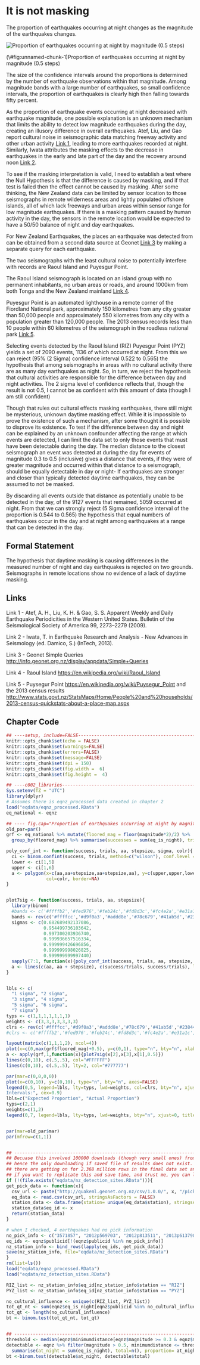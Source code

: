 # It is not masking






The proportion of earthquakes occurring at night changes as the magnitude of the earthquakes changes.

<div class="figure">
<img src="005_not_masking_files/figure-epub3/unnamed-chunk-1-1.png" alt="Proportion of earthquakes occurring at night by magnitude (0.5 steps)"  />
<p class="caption">(\#fig:unnamed-chunk-1)Proportion of earthquakes occurring at night by magnitude (0.5 steps)</p>
</div>

The size of the confidence intervals around the proportions is determined by the number of earthquake observations within that magnitude. Among magnitude bands with a large number of earthquakes, so small confidence intervals, the proportion of earthquakes is clearly high then falling towards fifty percent.

As the proportion of earthquake events occurring at night decreased with earthquake magnitude, one possible explanation is an unknown mechanism that limits the ability to detect low magnitude earthquakes during the day, creating an illusory difference in overall earthquakes. Atef, Liu, and Gao report cultural noise in seismographic data matching freeway activity and other urban activity [Link 1](#links), leading to more earthquakes recorded at night. Similarly, Iwata attributes the masking effects to the decrease in earthquakes in the early and late part of the day and the recovery around noon [Link 2](#links).

To see if the masking interpretation is valid, I need to establish a test where the Null Hypothesis is that the difference is caused by masking, and if that test is failed then the effect cannot be caused by masking. After some thinking, the New Zealand data can be limited by sensor location to those seismographs in remote wilderness areas and lightly populated offshore islands, all of which lack freeways and urban areas within sensor range for low magnitude earthquakes. If there is a masking pattern caused by human activity in the day, the sensors in the remote location would be expected to have a 50/50 balance of night and day earthquakes.

For New Zealand Earthquakes, the places an earthquake was detected from can be obtained from a second data source at Geonet [Link 3](#links) by making a separate query for each earthquake.
 


The two seismographs with the least cultural noise to potentially interfere with records are Raoul Island and Puyesgur Point.

The Raoul Island seismograph is located on an island group with no permanent inhabitants, no urban areas or roads, and around 1000km from both Tonga and the New Zealand mainland [Link 4](#links).

Puyesgur Point is an automated lighthouse in a remote corner of the Fiordland National park, approximately 150 kilometres from any city greater than 50,000 people and approximately 550 kilometres from any city with a population greater than 120,000 people. The 2013 census records less than 10 people within 60 kilometres of the seismograph in the roadless national park  [Link 5](#links).

Selecting events detected by the Raoul Island (RIZ) Puyesgur Point (PYZ) yields a set of 2090 events, 1136 of which occurred at night. From this we can reject (95% (2 Sigma) confidence interval 0.522 to 0.565) the hypothesis that among seismographs in areas with no cultural activity there are as many day earthquakes as night. So, in turn, we reject the hypothesis that cultural activities are responsible for the difference between day and night activities. The 2 sigma level of confidence reflects that, though the result is not 0.5, I cannot be as confident with this amount of data (though I am still confident)

Though that rules out cultural effects masking earthquakes, there still might be mysterious, unknown daytime masking effect. While it is impossible to prove the existence of such a mechanism, after some thought it is possible to disprove its existence. To test if the difference between day and night can be explained by an unknown confounder affecting the range at which events are detected, I can limit the data set to only those events that must have been detectable during the day. The median distance to the closest seismograph an event was detected at during the day for events of magnitude 0.3 to 0.5 (inclusive) gives a distance that events, if they were of greater magnitude and occurred within that distance to a seismograph, should be equally detectable in day or night- If earthquakes are stronger and closer than typically detected daytime earthquakes, they can be assumed to not be masked.




By discarding all events outside that distance as potentially unable to be detected in the day, of the 9127 events that remained, 5059 occurred at night. From that we can strongly reject (5 Sigma confidence interval of the proportion is 0.544 to 0.565) the hypothesis that equal numbers of earthquakes occur in the day and at night among earthquakes at a range that can be detected in the day.

## Formal Statement

The hypothesis that daytime masking is causing differences in the measured number of night and day earthquakes is rejected on two grounds. Seismographs in remote locations show no evidence of a lack of daytime masking. 



## Links

Link 1 - Atef, A. H., Liu, K. H. & Gao, S. S. Apparent Weekly and Daily Earthquake Periodicities in the Western United States. Bulletin of the Seismological Society of America 99, 2273–2279 (2009).

Link 2 - Iwata, T. in Earthquake Research and Analysis - New Advances in Seismology (ed. Damico, S.) (InTech, 2013).

Link 3 - Geonet Simple Queries http://info.geonet.org.nz/display/appdata/Simple+Queries

Link 4 - Raoul Island https://en.wikipedia.org/wiki/Raoul_Island

Link 5 - Puysegur Point https://en.wikipedia.org/wiki/Puysegur_Point and the 2013 census results http://www.stats.govt.nz/StatsMaps/Home/People%20and%20households/2013-census-quickstats-about-a-place-map.aspx



## Chapter Code


```r
## ----setup, include=FALSE------------------------------------------------
knitr::opts_chunk$set(echo = FALSE)
knitr::opts_chunk$set(warnings=FALSE)
knitr::opts_chunk$set(errors=FALSE)
knitr::opts_chunk$set(message=FALSE)
knitr::opts_chunk$set(dpi = 150)
knitr::opts_chunk$set(fig.width =  6)
knitr::opts_chunk$set(fig.height =  4)

## ----c002_libraries------------------------------------------------------
Sys.setenv(TZ = "UTC") 
library(dplyr)
# Assumes there is eqnz_processed data created in chapter 2
load("eqdata/eqnz_processed.RData")
eq_national <- eqnz

## ---- fig.cap="Proportion of earthquakes occurring at night by magnitude (0.5 steps)"----
old_par=par()
grf <- eq_national %>% mutate(floored_mag = floor(magnitude*2)/2) %>%
  group_by(floored_mag) %>% summarise(successes = sum(eq_is_night), trials=n())

poly_conf_int <- function(success, trials, aa, stepsize, sigma, colr){
  ci <- binom.confint(success, trials, method=c("wilson"), conf.level = sigma)
  lower <- ci[1,5] 
  upper <- ci[1,6] 
  a <- polygon(x=c(aa,aa+stepsize,aa+stepsize,aa), y=c(upper,upper,lower,lower),
               col=colr, border=NA)
}


plot7sig <- function(success, trials, aa, stepsize){
  library(binom)
  #bands <- c('#ffffb2','#fed976','#feb24c','#fd8d3c','#fc4e2a','#e31a1c','#b10026')
  bands <- rev(c('#ffffcc','#d9f0a3','#addd8e','#78c679','#41ab5d','#238443','#005a32'))
  sigmas <- c(0.682689492137086,
              0.954499736103642,
              0.997300203936740,
              0.999936657516334,
              0.999999426696856,
              0.999999998026825,
              0.999999999997440)
  sapply(7:1, function(x){poly_conf_int(success, trials, aa, stepsize, sigmas[x], bands[x])})
  a <- lines(c(aa, aa + stepsize), c(success/trials, success/trials), lwd=2)
}


lbls <- c(
  "1 sigma", "2 sigma",
  "3 sigma", "4 sigma",
  "5 sigma", "6 sigma",
  "7 sigma")
typs <- c(1,1,1,1,1,1,1)
weights <- c(3,3,3,3,3,3,3)
clrs <- rev(c('#ffffcc','#d9f0a3','#addd8e','#78c679','#41ab5d','#238443','#005a32'))
#clrs <- c('#ffffb2','#fed976','#feb24c','#fd8d3c','#fc4e2a','#e31a1c','#b10026')

layout(matrix(c(1,1,1,2), ncol=4))
plot(x=c(0,max(grf$floored_mag)+0.5), y=c(0,1), type="n", bty="n", xlab="Magnitude (0.5 steps)", ylab="Proportion of earthquakes at night")
a <- apply(grf,1,function(x){plot7sig(x[2],x[3],x[1],0.5)})
lines(c(0,10), c(.5,.5), col="#FFFFFF")
lines(c(0,10), c(.5,.5), lty=2, col="#777777")

par(mar=c(0,0,0,0))
plot(x=c(0,10), y=c(0,10), type="n", bty="n", axes=FALSE)
legend(0,5, legend=lbls, lty=typs, lwd=weights, col=clrs, bty="n", xjust=0, title="Confidence
Intervals:", cex=0.9)
lbls=c("Expected Proportion", "Actual Proportion")
typs=c(2,1)
weights=c(1,2)
legend(0,7, legend=lbls, lty=typs, lwd=weights, bty="n", xjust=0, title="Legend", y.intersp=1.2)


par(mar=old_par$mar)
par(mfrow=c(1,1))


## ------------------------------------------------------------------------
## Becuase this involved 100000 downloads (though very small ones) from geonet, I only wanted to do it once
## hence the only downloading if saved file of results does not exist.
## there are getting on for 2.368 million rows in the final data set and it takes many hours to assemble (though is only 3.9 MB in the end)
## if you want to replicate this and save time, and trust me, you can load the shortlists later instead of running this section.
if (!(file.exists("eqdata/nz_detection_sites.RData"))){
get_pick_data <- function(x){
  csv_url <- paste("http://quakeml.geonet.org.nz/csv/1.0.0/", x, "/picks", sep="")
  eq_data <- read.csv(csv_url, stringsAsFactors = FALSE)
  station_data <- data.frame(station= unique(eq_data$station), stringsAsFactors=FALSE)
  station_data$eq_id <- x
  return(station_data)
}

# when I checked, 4 earthquakes had no pick information
no_pick_info <- c("3571857", "2012p569703", "2012p813511", "2013p613798")
eq_ids <- eqnz$publicid[!(eqnz$publicid %in% no_pick_info)]
nz_station_info <- bind_rows(lapply(eq_ids, get_pick_data))
save(nz_station_info, file="eqdata/nz_detection_sites.RData")
}
rm(list=ls())
load("eqdata/eqnz_processed.RData")
load("eqdata/nz_detection_sites.RData")

RIZ_list <- nz_station_info$eq_id[nz_station_info$station == "RIZ"]
PYZ_list <- nz_station_info$eq_id[nz_station_info$station == "PYZ"]

no_cultural_influence <- unique(c(RIZ_list, PYZ_list))
tot_qt_nt <- sum(eqnz$eq_is_night[eqnz$publicid %in% no_cultural_influence])
tot_qt <- length(no_cultural_influence)
bt <- binom.test(tot_qt_nt, tot_qt)


## ------------------------------------------------------------------------
threshold <- median(eqnz$minimumdistance[eqnz$magnitude >= 0.3 & eqnz$magnitude <= 0.5])
detectable <- eqnz %>% filter(magnitude > 0.5, minimumdistance <= threshold) %>%
  summarise(at_night = sum(eq_is_night), total=n(), proportion= at_night/total)
bt <-binom.test(detectable$at_night, detectable$total)
```
